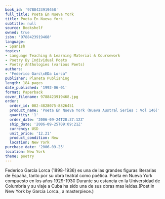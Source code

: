```yaml
---
book_id: '9788423919468'
full_title: Poeta En Nueva York
title: Poeta En Nueva York
subtitle: null
source: Bookshelf
owned: true
isbn: '9788423919468'
language:
- Spanish
topics:
- Language Teaching & Learning Material & Coursework
- Poetry By Individual Poets
- Poetry Anthologies (various Poets)
authors:
- "Federico Garc\xEDa Lorca"
publisher: Planeta Publishing
length: 184 pages
date_published: '1992-06-01'
format: Paperback
cover_filename: 9788423919468.jpg
order:
  order_id: 002-4828075-8826451
  product_name: 'Poeta En Nueva York (Nueva Austral Series : Vol 146)'
  quantity: '1'
  order_date: '2006-09-24T20:37:12Z'
  ship_date: '2006-09-25T09:09:21Z'
  currency: USD
  unit_price: '12.21'
  product_condition: New
  location: New York
purchase_date: '2006-09-25'
location: New York
theme: poetry
---
```

Federico Garcia Lorca (1898-1936) es una de las grandes figuras literarias de España, tanto por su obra teatral como poética. Poeta en Nueva York compuesto en los años 1929-1930 Durante su estancia en la Universidad de Columbria y su viaje a Cuba ha sido una de sus obras mas leídas.(Poet in New York by Garcia Lorca., a masterpiece.)
